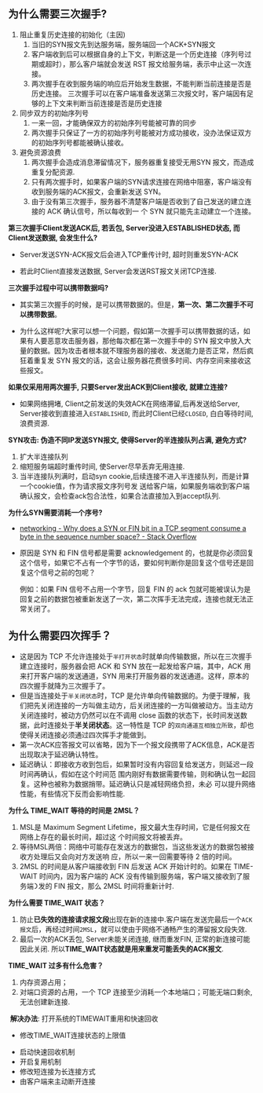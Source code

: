 ## **为什么需要三次握手?**

1. 阻⽌重复历史连接的初始化（主因)
   1. 当旧的SYN报⽂先到达服务端，服务端回⼀个ACK+SYN报⽂ 
   2. 客户端收到后可以根据⾃身的上下⽂，判断这是⼀个历史连接（序列号过期或超时），那么客户端就会发送 RST 报⽂给服务端，表示中⽌这⼀次连接。 
   3. 两次握⼿在收到服务端的响应后开始发⽣数据，不能判断当前连接是否是历史连接。 三次握⼿可以在客户端准备发送第三次报⽂时，客户端因有⾜够的上下⽂来判断当前连接是否是历史连接
2. 同步双⽅的初始序列号 
   1. ⼀来⼀回，才能确保双⽅的初始序列号能被可靠的同步
   2. 两次握⼿只保证了⼀⽅的初始序列号能被对⽅成功接收，没办法保证双⽅的初始序列号都能被确认接收。
3. 避免资源浪费
   1. 两次握⼿会造成消息滞留情况下，服务器重复接受⽆⽤SYN 报⽂，⽽造成重复分配资源.
   2. 只有两次握⼿时，如果客户端的SYN请求连接在⽹络中阻塞，客户端没有收到服务端的ACK报⽂，会重新发送 SYN。 
   3. 由于没有第三次握⼿，服务器不清楚客户端是否收到了⾃⼰发送的建⽴连接的 ACK 确认信号，所以每收到⼀ 个 SYN 就只能先主动建⽴⼀个连接。



**第三次握手Client发送ACK后, 若丢包,  Server没进入ESTABLISHED状态, 而Client发送数据, 会发生什么?**

* Server发送SYN-ACK报文后会进入TCP重传计时, 超时则重发SYN-ACK

* 若此时Client直接发送数据, Server会发送RST报文关闭TCP连接.

**三次握手过程中可以携带数据吗?**

* 其实第三次握手的时候，是可以携带数据的。但是，**第一次、第二次握手不可以携带数据**。

* 为什么这样呢?大家可以想一个问题，假如第一次握手可以携带数据的话，如果有人要恶意攻击服务器，那他每次都在第一次握手中的 SYN 报文中放入大量的数据。因为攻击者根本就不理服务器的接收、发送能力是否正常，然后疯狂着重复发 SYN 报文的话，这会让服务器花费很多时间、内存空间来接收这些报文。

**如果仅采用用两次握手, 只要Server发出ACK到Client接收, 就建立连接?**

* 如果网络拥堵, Client之前发送的失效ACK在网络滞留,后再发送给Server, Server接收到直接进入`ESTABLISHED`, 而此时Client已经`CLOSED`, 白白等待时间, 浪费资源.

**SYN攻击: 伪造不同IP发送SYN报文, 使得Server的半连接队列占满, 避免方式?**

1. 扩大半连接队列
2. 缩短服务端超时重传时间, 使Server尽早丢弃⽆⽤连接.
3. 当半连接队列满时，启动syn cookie,后续连接不进⼊半连接队列，⽽是计算⼀个cookie值，作为请求报⽂序列号发 送给客户端，如果服务端收到客户端确认报⽂，会检查ack包合法性，如果合法直接加⼊到accept队列.



**为什么SYN需要消耗一个序号?**

* [networking - Why does a SYN or FIN bit in a TCP segment consume a byte in the sequence number space? - Stack Overflow](https://stackoverflow.com/questions/2352524/why-does-a-syn-or-fin-bit-in-a-tcp-segment-consume-a-byte-in-the-sequence-number/2399224?r=SearchResults#2399224)

* 原因是 SYN 和 FIN 信号都是需要 acknowledgement 的，也就是你必须回复这个信号，如果它不占有一个字节的话，要如何判断你是回复这个信号还是回复这个信号之前的包呢？

  例如：如果 FIN 信号不占用一个字节，回复 FIN 的 ack 包就可能被误认为是回复之前的数据包被重新发送了一次，第二次挥手无法完成，连接也就无法正常关闭了。



## **为什么需要四次挥手？**

* 这是因为 TCP 不允许连接处于`半打开状态`时就单向传输数据，所以在三次握手建立连接时，服务器会把 ACK 和 SYN 放在一起发给客户端，其中，ACK 用来打开客户端的发送通道，SYN 用来打开服务器的发送通道。这样，原本的四次握手就降为三次握手了。
* 但是当连接处于`半关闭状态`时，TCP 是允许单向传输数据的。为便于理解，我们把先关闭连接的一方叫做主动方，后关闭连接的一方叫做被动方。当主动方关闭连接时，被动方仍然可以在不调用 close 函数的状态下，长时间发送数据，此时连接处于**半关闭状态**。这一特性是 TCP 的`双向通道互相独立所致`，却也使得关闭连接必须通过四次挥手才能做到。
* 第⼀次ACK应答报⽂可以省略，因为下⼀个报⽂段携带了ACK信息，ACK是否出现取决于延迟确认特性。 
* 延迟确认：即接收⽅收到包后，如果暂时没有内容回复给发送⽅，则延迟⼀段时间再确认，假如在这个时间范 围内刚好有数据需要传输，则和确认包⼀起回复。这种也被称为数据捎带。延迟确认只是减轻⽹络负担，未必 可以提升⽹络性能，有些情况下反⽽会影响性能.



**为什么 TIME_WAIT 等待的时间是 2MSL？**

1. MSL是 Maximum Segment Lifetime，报⽂最⼤⽣存时间，它是任何报⽂在⽹络上存在的最⻓时间，超过这 个时间报⽂将被丢弃。
2. 等待MSL两倍：⽹络中可能存在发送⽅的数据包，当这些发送⽅的数据包被接收⽅处理后⼜会向对⽅发送响 应，所以⼀来⼀回需要等待 2 倍的时间。 
3. 2MSL 的时间是从客户端接收到 FIN 后发送 ACK 开始计时的。如果在 TIME-WAIT 时间内，因为客户端的 ACK 没有传输到服务端，客户端⼜接收到了服务端᯿发的 FIN 报⽂，那么 2MSL 时间将重新计时.



**为什么需要 TIME_WAIT 状态？**

1. 防止**已失效的连接请求报文段**出现在新的连接中.客户端在发送完最后一个`ACK 报文`后，再经过时间`2MSL`，就可以使由于网络不通畅产生的滞留报文段失效.
2. 最后一次的ACK丢包, Server未能关闭连接, 继而重发FIN, 正常的新连接可能因此关闭. 所以**TIME_WAIT状态就是用来重发可能丢失的ACK报文**.



**TIME_WAIT 过多有什么危害？**

1. 内存资源占⽤；  
2. 对端⼝资源的占⽤，⼀个 TCP 连接⾄少消耗⼀个本地端⼝；可能无端口剩余, 无法创建新连接.

​	**解决办法**: 打开系统的TIMEWAIT重用和快速回收

* 修改TIME_WAIT连接状态的上限值

- 启动快速回收机制
- 开启复用机制
- 修改短连接为长连接方式
- 由客户端来主动断开连接